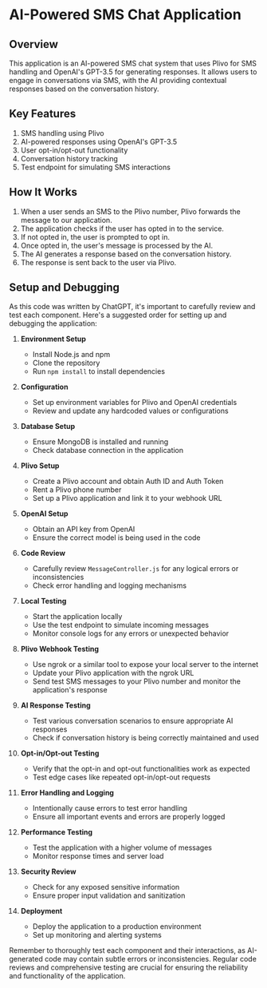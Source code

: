 # **AI-Powered SMS Chat Application**

## **Overview**

This application is an AI-powered SMS chat system that uses Plivo for SMS handling and OpenAI's GPT-3.5 for generating responses. It allows users to engage in conversations via SMS, with the AI providing contextual responses based on the conversation history.

## Key Features

1. SMS handling using Plivo
2. AI-powered responses using OpenAI's GPT-3.5
3. User opt-in/opt-out functionality
4. Conversation history tracking
5. Test endpoint for simulating SMS interactions

## How It Works

1. When a user sends an SMS to the Plivo number, Plivo forwards the message to our application.
2. The application checks if the user has opted in to the service.
3. If not opted in, the user is prompted to opt in.
4. Once opted in, the user's message is processed by the AI.
5. The AI generates a response based on the conversation history.
6. The response is sent back to the user via Plivo.

## Setup and Debugging

As this code was written by ChatGPT, it's important to carefully review and test each component. Here's a suggested order for setting up and debugging the application:

1. **Environment Setup**
   - Install Node.js and npm
   - Clone the repository
   - Run `npm install` to install dependencies

2. **Configuration**
   - Set up environment variables for Plivo and OpenAI credentials
   - Review and update any hardcoded values or configurations

3. **Database Setup**
   - Ensure MongoDB is installed and running
   - Check database connection in the application

4. **Plivo Setup**
   - Create a Plivo account and obtain Auth ID and Auth Token
   - Rent a Plivo phone number
   - Set up a Plivo application and link it to your webhook URL

5. **OpenAI Setup**
   - Obtain an API key from OpenAI
   - Ensure the correct model is being used in the code

6. **Code Review**
   - Carefully review `MessageController.js` for any logical errors or inconsistencies
   - Check error handling and logging mechanisms

7. **Local Testing**
   - Start the application locally
   - Use the test endpoint to simulate incoming messages
   - Monitor console logs for any errors or unexpected behavior

8. **Plivo Webhook Testing**
   - Use ngrok or a similar tool to expose your local server to the internet
   - Update your Plivo application with the ngrok URL
   - Send test SMS messages to your Plivo number and monitor the application's response

9. **AI Response Testing**
   - Test various conversation scenarios to ensure appropriate AI responses
   - Check if conversation history is being correctly maintained and used

10. **Opt-in/Opt-out Testing**
    - Verify that the opt-in and opt-out functionalities work as expected
    - Test edge cases like repeated opt-in/opt-out requests

11. **Error Handling and Logging**
    - Intentionally cause errors to test error handling
    - Ensure all important events and errors are properly logged

12. **Performance Testing**
    - Test the application with a higher volume of messages
    - Monitor response times and server load

13. **Security Review**
    - Check for any exposed sensitive information
    - Ensure proper input validation and sanitization

14. **Deployment**
    - Deploy the application to a production environment
    - Set up monitoring and alerting systems

Remember to thoroughly test each component and their interactions, as AI-generated code may contain subtle errors or inconsistencies. Regular code reviews and comprehensive testing are crucial for ensuring the reliability and functionality of the application.
